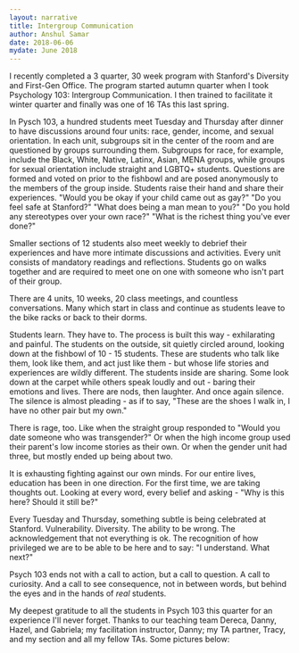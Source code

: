 ```yaml
---
layout: narrative
title: Intergroup Communication
author: Anshul Samar
date: 2018-06-06
mydate: June 2018
---
```


I recently completed a 3 quarter, 30 week program with Stanford's
Diversity and First-Gen Office. The program started autumn quarter when I took
Psychology 103: Intergroup Communication. I then trained to facilitate
it winter quarter and finally was one of 16 TAs this last spring.

In Pysch 103, a hundred students
meet Tuesday and Thursday after dinner to have discussions around
four units: race, gender, income, and sexual orientation. In each unit,
subgroups sit in the center of the room and are questioned by
groups surrounding them. Subgroups for race, for example, include the
Black, White, Native, Latinx, Asian, MENA groups, while groups for sexual
orientation include straight and LGBTQ+ students. Questions are formed and voted on prior to
the fishbowl and are posed anonymously to the members of the group
inside. Students raise their hand and share their experiences. "Would
you be okay if your child came out as gay?" "Do you feel safe at
Stanford?" "What does being a man mean to you?" "Do you hold any
stereotypes over your own race?" "What is the richest thing you've ever done?" 

Smaller sections of 12 students
also meet weekly to debrief their experiences and have more intimate
discussions and activities. Every unit consists of mandatory readings and
reflections. Students go on walks together and are
required to meet one on one with someone who isn't part of their
group.

There are 4 units, 10 weeks, 20 class meetings, and countless
conversations. Many which start in class and continue as students
leave to the bike racks or back to their dorms. 

Students learn. They have to. The process is built this
way - exhilarating and painful. The students on the outside, sit
quietly circled around, looking down at the fishbowl of 10 - 15
students. These are students who talk like them, look like 
them, and act just like them - but whose life stories and experiences 
are wildly different. The students inside are sharing. 
Some look down at the carpet while others speak loudly and out -
baring their emotions and lives. There are nods, then
laughter. And once again silence. The silence is almost
pleading - as if to say, "These are the shoes I walk
in, I have no other pair but my own." 

There is rage, too. Like when the straight group responded to "Would you date someone who was
transgender?" Or when the high income group used their parent's low income
stories as their own. Or when the gender unit had three, but mostly ended up
being about two. 

It is exhausting fighting against our own minds. For our entire lives,
education has been in one direction. For the first time, we are taking
thoughts out. Looking at every word, every belief and asking - "Why is
this here? Should it still be?" 

Every Tuesday and Thursday, something subtle is being
celebrated at Stanford. Vulnerability. Diversity. The ability to be
wrong. The acknowledgement that not everything is ok. The recognition of
how privileged we are to be able to be here and to say: "I
understand. What next?" 

Psych 103 ends not with a call to action, but a call to question. A
call to curiosity. And a call to see consequence, not in between
words, but behind the eyes and in the hands of *real* students.

My deepest gratitude to all the students in Psych 103 this quarter for
an experience I'll never forget. Thanks to our teaching team Dereca,
Danny, Hazel, and Gabriela; my facilitation instructor,
Danny; my TA partner, Tracy, and my section and all my fellow TAs. Some pictures below: 




